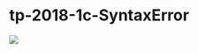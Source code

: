 # tp-2018-1c-SyntaxError
![](https://media1.tenor.com/images/d6add31c664d6a7f9066d81d52a46259/tenor.gif?itemid=5182223)
